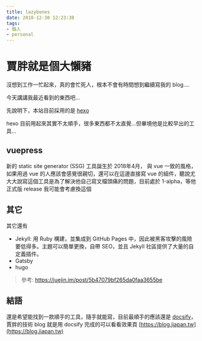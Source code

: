 ```yaml
---
title: lazybones
date: 2018-12-30 12:23:38
tags:
- 個人
- personal
---
```


# 賈胖就是個大懶豬

沒想到工作一忙起來，真的會忙死人，根本不會有時間想到繼續寫我的 blog....

今天講講我最近看到的東西吧…

先說明下，本站目前採用的是 [hexo](https://hexo.io/)

hexo 目前用起來其實不太順手，很多東西都不太直覺…但畢境他是比較早出的工具…

## vuepress

新的 static site generator (SSG) 工具誕生於 2018年4月， 與 vue 一致的風格，如果用過 vue 的人應該會感覺很親切，還可以在這邊直接寫 vue 的組件，聽說尤大大說寫這個工具是為了解決他自己寫文檔頭痛的問題，目前處於 1-alpha，等他正式版 release 我可能會考慮換這個

## 其它

其它還有

- Jekyll: 用 Ruby 構建，並集成到 GitHub Pages 中，因此被黑客攻擊的風險要低得多。主題可以簡單更換，自帶 SEO，並且 Jekyll 社區提供了大量的自定義插件。
- Gatsby
- hugo

> 參考: https://juejin.im/post/5b47079bf265da0faa3655be

## 結語

還是希望能找到一款順手的工具，隨手就能寫，目前最順手的應該還是 [docsify](https://docsify.js.org)，賈胖的技術 blog 就是用 docsify 完成的可以看看效果頁 [https://blog.jiapan.tw](https://blog.jiapan.tw)